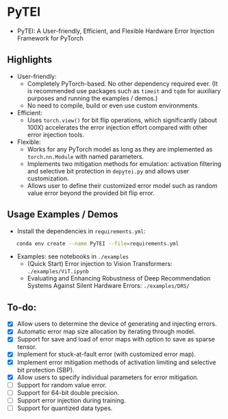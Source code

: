 # PyTEI
- PyTEI: A User-friendly, Efficient, and Flexible Hardware Error Injection Framework for PyTorch

## Highlights
- User-friendly:
    - Completely PyTorch-based. No other dependency required ever. (It is recommended use packages such as `timeit` and `tqdm` for auxiliary purposes and running the examples / demos.)
    - No need to compile, build or even use custom environments.
- Efficient:
    - Uses `torch.view()` for bit flip operations, which significantly (about 100X) accelerates the error injection effort compared with other error injection tools. 
- Flexible:
    - Works for any PyTorch model as long as they are implemented as `torch.nn.Module` with named parameters.
    - Implements two mitigation methods for emulation: activation filtering and selective bit protection in `depytei.py` and allows user customization.
    - Allows user to define their customized error model such as random value error beyond the provided bit flip error. 

## Usage Examples / Demos
 - Install the dependencies in `requirements.yml`:
 ```bash
    conda env create --name PyTEI --file=requirements.yml
 ```

- Examples: see notebooks in `./examples`
    - (Quick Start) Error injection to Vision Transformers: `./examples/ViT.ipynb`
    - Evaluating and Enhancing Robustness of Deep Recommendation Systems Against Silent Hardware Errors: `./examples/DRS/`
    
## To-do:
- [X] Allow users to determine the device of generating and injecting errors.
- [X] Automatic error map size allocation by iterating through model.
- [X] Support for save and load of error maps with option to save as sparse tensor.
- [X] Implement for stuck-at-fault error (with customized error map).
- [X] Implement error mitigation methods of activation limiting and selective bit protection (SBP).
- [X] Allow users to specify individual parameters for error mitigation.
- [ ] Support for random value error.
- [ ] Support for 64-bit double precision.
- [ ] Support error injection during training.
- [ ] Support for quantized data types.

